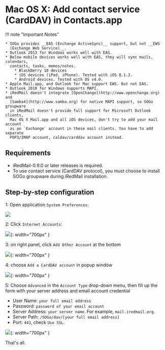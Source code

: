 # Mac OS X: Add contact service (CardDAV) in Contacts.app

!!! note "Important Notes"

    * SOGo provides __EAS (Exchange ActiveSync)__ support, but not __EWS
      (Exchange Web Service)__.
    * Outlook 2013 for Windows works well with EAS.
    * Below mobile devices works well with EAS, they will sync mails, calendars,
      contacts, tasks, memos/notes.
        * BlackBerry 10 devices
        * iOS devices (iPad, iPhone). Tested with iOS 8.1.3.
        * Android devices. Tested with OS v4.0.
    * Apple Mail.app, and Outlook for Mac support EWS. But not EAS.
    * Outlook 2010 for Windows supports MAPI.
    * iRedMail doesn't integrate [OpenChange](http://www.openchange.org) and
      [Samba4](http://www.samba.org) for native MAPI support, so SOGo groupware
      in iRedMail doesn't provide full support for Microsoft Outlook clients,
      Mac OS X Mail.app and all iOS devices, don't try to add your mail account
      as an `Exchange` account in these mail clients. You have to add separate
      POP3/IMAP account, caldav/carddav account instead.

## Requirements

* iRedMail-0.9.0 or later releases is required.
* To use contact service (CardDAV protocol), you must choose to install
  SOGo groupware during iRedMail installation.

## Step-by-step configuration

1: Open application `System Preferences`:

![](./images/sogo/macosx.system.preferences.png)

2: Click `Internet Accounts`:

![](./images/sogo/macosx.internet.accounts.png){: width="700px" }

3: on right panel, click `Add Other Account` at the bottom

![](./images/sogo/macosx.add.other.account.png){: width="700px" }

4: choose `Add a CardDAV account` in popup window

![](./images/sogo/macosx.choose.account.type.carddav.png){: width="700px" }

5: Choose `Advanced` in the `Account Type` drop-down menu, then fill up the
   form with your server address and email account credential

* User Name: `your full email address`
* Password: `password of your email account`
* Server Address: `your server name`. For example, `mail.iredmail.org`.
* Server Path: `/SOGo/dav/[your full email address]`
* Port: `443`, check `Use SSL`.

![](./images/sogo/macosx.add.carddav.account.png){: width="700px" }

That's all.
